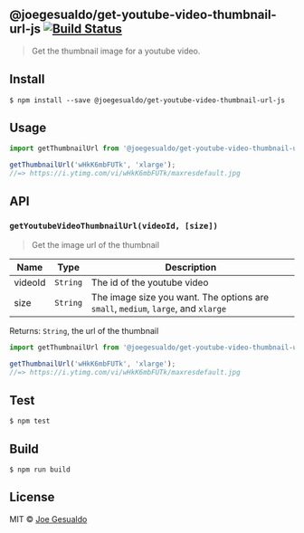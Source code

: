 ## @joegesualdo/get-youtube-video-thumbnail-url-js [![Build Status](https://travis-ci.org/joegesualdo/get-youtube-video-thumbnail-url-js.svg?branch=master)](https://travis-ci.org/joegesualdo/get-youtube-video-thumbnail-url-js)
> Get the thumbnail image for a youtube video.

## Install
```
$ npm install --save @joegesualdo/get-youtube-video-thumbnail-url-js
```

## Usage
```javascript
import getThumbnailUrl from '@joegesualdo/get-youtube-video-thumbnail-url-js';

getThumbnailUrl('wHkK6mbFUTk', 'xlarge');
//=> https://i.ytimg.com/vi/wHkK6mbFUTk/maxresdefault.jpg
```

## API
### `getYoutubeVideoThumbnailUrl(videoId, [size])`
> Get the image url of the thumbnail

| Name | Type | Description |
|------|------|-------------|
| videoId | `String` | The id of the youtube video|
| size | `String` | The image size you want. The options are `small`, `medium`, `large`, and `xlarge`|

Returns: `String`, the url of the thumbnail

```javascript
import getThumbnailUrl from '@joegesualdo/get-youtube-video-thumbnail-url-js';

getThumbnailUrl('wHkK6mbFUTk', 'xlarge');
//=> https://i.ytimg.com/vi/wHkK6mbFUTk/maxresdefault.jpg
```
## Test
```
$ npm test
```
## Build
```
$ npm run build
```
## License
MIT © [Joe Gesualdo]()
